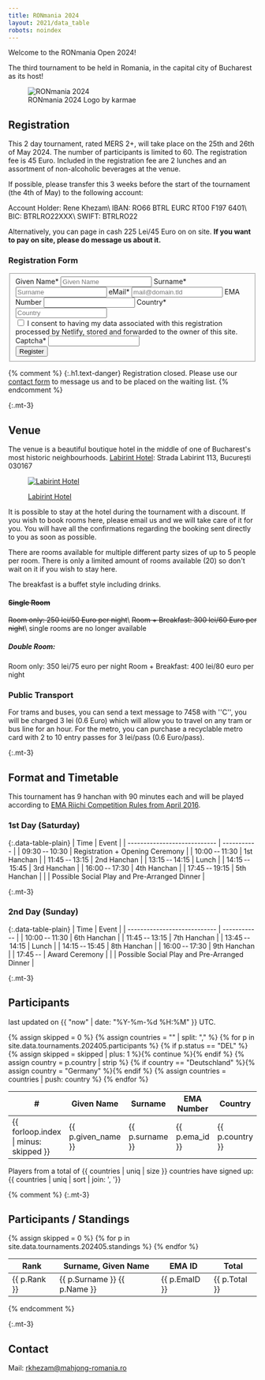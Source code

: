 ```yaml
---
title: RONmania 2024
layout: 2021/data_table
robots: noindex
---
```

Welcome to the RONmania Open 2024!

The third tournament to be held in Romania, in the capital city of Bucharest as its host!


<figure>
<img src="/images/-card.svg" alt="RONmania 2024">
<figcaption>RONmania 2024 Logo by karmae</figcaption>
</figure>


## Registration

This 2 day tournament, rated MERS 2+, will take place on the 25th and 26th of May 2024.
The number of participants is limited to 60.
The registration fee is 45 Euro.
Included in the registration fee are 2 lunches and an assortment of non-alcoholic beverages at the venue.

If possible, please transfer this 3 weeks before the start of the tournament (the 4th of May) to the following account:

Account Holder: Rene Khezam\\
IBAN: RO66 BTRL EURC RT00 F197 6401\\
BIC: BTRLRO22XXX\\
SWIFT: BTRLRO22

Alternatively, you can page in cash 225 Lei/45 Euro on on site.
**If you want to pay on site, please do message us about it.**

### Registration Form

<form name="Registration" method="POST" action="/thanks-for-registering/" id="contactform" class="form-horizontal" data-netlify="true" netlify-honeypot="captcha">
  <fieldset id="contact">
    <div>
      <label for="given_name">Given Name*</label>
      <input type="given_name" name="given_name" id="given_name" placeholder="Given Name" aria-required="true" required="true" />
      <label for="surname">Surname*</label>
      <input type="text" name="surname" id="surname" placeholder="Surname" aria-required="true" required="true" />
      <label for="email">eMail*</label>
      <input type="email" name="email" id="email" placeholder="mail@domain.tld" aria-required="true" required="true" />
      <label for="ema_id">EMA Number</label>
      <input type="text" name="ema_id" id="ema_id" placeholder="" />
      <label for="country">Country*</label>
      <input name="text" id="country" placeholder="Country" aria-required="true" required="true">
    </div>
    <div class="row mx-2">
      <input type="checkbox" name="accept-policy" id="accept-policy" aria-required="true" required="true" class="col-auto mt-2">
      <label for="accept-policy" class="col">
         I consent to having my data associated with this registration processed by Netlify, stored and forwarded to the owner of this site.
      </label>
    </div>
    <div class="d-none">
      <input name="lang" type="hidden" value="{{ page.lang }}" />
      <label for="captcha">Captcha*</label>
      <input name="captcha" type="text" />
    </div>
    <div>
      <button type="sumbit" id="registrationbutton" class="btn btn-primary btn-block">Register</button>
    </div>
  </fieldset>
</form>

{% comment %}
{:.h1.text-danger}
Registration closed. Please use our [contact form](/contact/) to message us and to be placed on the waiting list. 
{% endcomment %}

{:.mt-3}
## Venue

The venue is a beautiful boutique hotel in the middle of one of Bucharest's most historic neighbourhoods.
[Labirint Hotel](https://labirinthotel.ro/en/): Strada Labirint 113, București 030167


<figure>

<a href="https://www.google.com/maps/dir//Strada+Labirint+113,+Bucure%C8%99ti+030167,+Romania/data=!4m6!4m5!1m1!4e2!1m2!1m1!1s0x40b1ff243e329bbd:0x8da1918a702a9a44?sa=X&ved=2ahUKEwiz1Mym4r-EAxV1TKQEHbbHCDoQwwV6BAgSEAA"><img src="/images/map-2024-5.png" alt="Labirint Hotel"></a>

<figcaption><a href="https://www.google.com/maps/dir//Strada+Labirint+113,+Bucure%C8%99ti+030167,+Romania/data=!4m6!4m5!1m1!4e2!1m2!1m1!1s0x40b1ff243e329bbd:0x8da1918a702a9a44?sa=X&ved=2ahUKEwiz1Mym4r-EAxV1TKQEHbbHCDoQwwV6BAgSEAA">Labirint Hotel</a>
</figcaption>
</figure>

<div class="h4">It is possible to stay at the hotel during the tournament with a discount. 
If you wish to book rooms here, please email us and we will take care of it for you. You will have all the confirmations regarding the booking sent directly to you as soon as possible.

There are rooms available for multiple different party sizes of up to 5 people per room.
There is only a limited amount of rooms available (20) so don't wait on it if you wish to stay here.
</div>

The breakfast is a buffet style including drinks.

#### ~~Single Room~~
~~Room only: 250 lei/50 Euro per night~~\\
~~Room + Breakfast: 300 lei/60 Euro per night~~\\
single rooms are no longer available

##### Double Room:
Room only: 350 lei/75 euro per night
Room + Breakfast: 400 lei/80 euro per night

### Public Transport

For trams and buses, you can send a text message to 7458 with ''C'', you will be charged 3 lei (0.6 Euro) which will allow you to travel on any tram or bus line for an hour.
For the metro, you can purchase a recyclable metro card with 2 to 10 entry passes for 3 lei/pass (0.6 Euro/pass).


{:.mt-3}
## Format and Timetable

This tournament has 9 hanchan with 90 minutes each and will be played according to [EMA Riichi Competition Rules from April 2016](http://mahjong-europe.org/portal/images/docs/Riichi-rules-2016-EN.pdf).

### 1st Day (Saturday)

{:.data-table-plain}
| Time                         | Event       |
| ---------------------------- | ----------- |
| 09:30&#x202f;--&#x202f;10:30 | Registration +  Opening Ceremony |
| 10:00&#x202f;--&#x202f;11:30 | 1st Hanchan  |
| 11:45&#x202f;--&#x202f;13:15 | 2nd Hanchan  |
| 13:15&#x202f;--&#x202f;14:15 | Lunch        |
| 14:15&#x202f;--&#x202f;15:45 | 3rd Hanchan  |
| 16:00&#x202f;--&#x202f;17:30 | 4th Hanchan  |
| 17:45&#x202f;--&#x202f;19:15 | 5th Hanchan  |
|  | Possible Social Play and Pre-Arranged Dinner |

{:.mt-3}
### 2nd Day (Sunday)

{:.data-table-plain}
| Time                        | Event        |
| ---------------------------- | ------------ |
| 10:00&#x202f;--&#x202f;11:30 | 6th Hanchan  |
| 11:45&#x202f;--&#x202f;13:15 | 7th Hanchan  |
| 13:45&#x202f;--&#x202f;14:15 | Lunch |
| 14:15&#x202f;--&#x202f;15:45 | 8th Hanchan  |
| 16:00&#x202f;--&#x202f;17:30 | 9th Hanchan  |
| 17:45&#x202f;-- | Award Ceremony |
|  | Possible Social Play and Pre-Arranged Dinner |

{:.mt-3}
## Participants

last updated on {{ "now" | date: "%Y-%m-%d %H:%M" }} UTC.

<table class="data-table">
<thead>
<tr>
<th>#</th>
<th>Given Name</th>
<th>Surname</th>
<th>EMA Number</th>
<th>Country</th>
<th>Status</th>
</tr>
</thead>
<tbody>
{% assign skipped = 0 %}
{% assign countries = "" | split: "," %}
{% for p in site.data.tournaments.202405.participants %}
{% if p.status == "DEL" %}{% assign skipped = skipped | plus: 1 %}{% continue %}{% endif %}
{% assign country = p.country | strip %}
{% if country == "Deutschland" %}{% assign country = "Germany" %}{% endif %}
{% assign countries = countries | push: country %}
<tr>
<td>{{ forloop.index | minus: skipped }}</td>
<td>{{ p.given_name }}</td>
<td>{{ p.surname }}</td>
<td>{{ p.ema_id }}</td>
<td>{{ p.country }}</td>
<td>{{ p.status }}</td>
</tr>
{% endfor %}
</tbody>
</table>

Players from a total of {{ countries | uniq | size }} countries have signed up: {{ countries | uniq | sort | join: ', '}}

{% comment %}
{:.mt-3}
## Participants / Standings

<table class="data-table">
<thead>
<tr>
<th>Rank</th>
<th>Surname, Given Name</th>
<th>EMA ID</th>
<th>Total</th>
</tr>
</thead>
<tbody>
{% assign skipped = 0 %}
{% for p in site.data.tournaments.202405.standings %}
<tr>
<td>{{ p.Rank }}</td>
<td>{{ p.Surname }} {{ p.Name }}</td>
<td>{{ p.EmaID }}</td>
<td>{{ p.Total }}</td>
</tr>
{% endfor %}
</tbody>
</table>
{% endcomment %}

{:.mt-3}
## Contact

Mail: rkhezam@mahjong-romania.ro
